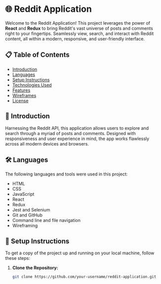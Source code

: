 # 🌐 Reddit Application

Welcome to the Reddit Application! This project leverages the power of **React** and **Redux** to bring Reddit's vast universe of posts and comments right to your fingertips. Seamlessly view, search, and interact with Reddit content, all within a modern, responsive, and user-friendly interface.

## 📋 Table of Contents
- [Introduction](#introduction)
- [Languages](#languages)
- [Setup Instructions](#setup-instructions)
- [Technologies Used](#technologies-used)
- [Features](#features)
- [Wireframes](#wireframes)
- [License](#license)

## 📝 Introduction
Harnessing the Reddit API, this application allows users to explore and search through a myriad of posts and comments. Designed with responsiveness and user experience in mind, the app works flawlessly across all modern devices and browsers.

## 🛠 Languages
The following languages and tools were used in this project:
- HTML
- CSS
- JavaScript
- React
- Redux
- Jest and Selenium
- Git and GitHub
- Command line and file navigation
- Wireframing

## 🚀 Setup Instructions
To get a copy of the project up and running on your local machine, follow these steps:

1. **Clone the Repository:**
   ```sh
   git clone https://github.com/your-username/reddit-application.git
